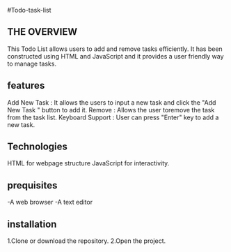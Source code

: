 #Todo-task-list

## THE OVERVIEW
This Todo List allows users to add and remove tasks efficiently. It has been constructed using HTML and JavaScript and it provides a user friendly way to manage tasks.

## features
Add New Task : It allows the users to input a new task and click the "Add New Task " button to add it.
Remove : Allows the user toremove the task from the task list.
Keyboard Support : User can press "Enter" key to add a new task.

## Technologies
HTML for webpage structure
JavaScript for interactivity.

## prequisites
-A web browser
-A text editor

## installation
1.Clone or download the repository.
2.Open the project.

